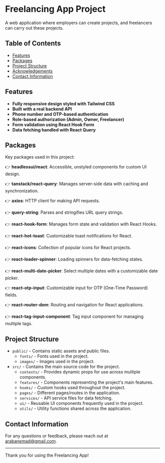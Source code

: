 # Freelancing App Project

A web application where employers can create projects, and freelancers can carry out these projects.

## Table of Contents

- [Features](#features)
- [Packages](#packages)
- [Project Structure](#project-structure)
- [Acknowledgements](#acknowledgements)
- [Contact Information](#contact-information)

## Features

- **Fully responsive design styled with Tailwind CSS**
- **Built with a real backend API**
- **Phone number and OTP-based authentication**
- **Role-based authorization (Admin, Owner, Freelancer)**
- **Form validation using React Hook Form**
- **Data fetching handled with React Query**

## Packages

Key packages used in this project:

👉 **headlessui/react**: Accessible, unstyled components for custom UI design.

👉 **tanstack/react-query**: Manages server-side data with caching and synchronization.

👉 **axios**: HTTP client for making API requests.

👉 **query-string**: Parses and stringifies URL query strings.

👉 **react-hook-form**: Manages form state and validation with React Hooks.

👉 **react-hot-toast**: Customizable toast notifications for React.

👉 **react-icons**: Collection of popular icons for React projects.

👉 **react-loader-spinner**: Loading spinners for data-fetching states.

👉 **react-multi-date-picker**: Select multiple dates with a customizable date picker.

👉 **react-otp-input**: Customizable input for OTP (One-Time Password) fields.

👉 **react-router-dom**: Routing and navigation for React applications.

👉 **react-tag-input-component**: Tag input component for managing multiple tags.

## Project Structure

- `public/` - Contains static assets and public files.
  - `fonts/` - Fonts used in the project.
  - `images/` - Images used in the project.
- `src/` - Contains the main source code for the project.
  - `contexts/` - Provides dynamic props for use across multiple components.
  - `features/` - Components representing the project's main features.
  - `hooks/` - Custom hooks used throughout the project.
  - `pages/` - Different pages/routes in the application.
  - `services/` - API service files for data fetching.
  - `ui/` - Reusable UI components frequently used in the project.
  - `utils/` - Utility functions shared across the application.

## Contact Information

For any questions or feedback, please reach out at [arabanemad@gmail.com](mailto:arabanemad@gmail.com).

---

Thank you for using the Freelancing App!
